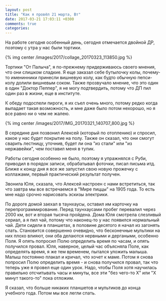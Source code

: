 ```yaml
---
layout: post
title: "Как я провёл 21 марта, Вт"
date: 2017-03-21 17:03:11 +0300
comments: true
categories: 
---
```

На работе сегодня особенный день, сегодня отмечается двойной ДР, поэтому с утра у нас были тортики.

{% img center /images/2017/collage_20170323_113850.jpg %}

Тортики "От Палыча", я по-прежнему придерживаюсь своего мнения, что они слишком сладкие. Я еще заказал себе бутылочку колы, почему-то именинники принесли вишневую колу, как будто обычную пепси-колу долили вишневым соком. Также прозвучало мнение, что это один в один "Доктор Пеппер", я не могу подтвердить, потому что ДП пил один раз в жизни, еще в институте.  

К обеду подоспели пироги, я их съел очень много, потому редко когда выпадает такая возможность, и мне даже было потом нехорошо, но я все равно ни о чем не жалею.

{% img center /images/2017/IMG_20170321_140707_800.jpg %}

В середине дня позвонил Алексей (который по отоплению) и спросил, какое у нас будет покрытие на полу. Также он сказал, что они смогут сварить лестницу, уточнив, будет ли она "из стали" или "из нержавейки", чем поставил меня в тупик.

Работы сегодня особенно не было, поэтому я упражнялся с Руби, приводил в порядок записи, обрабатывал фоточки, писал письма итд. Ближе к концу дня я все же запустил свою новую прожечку с коллажами, первый практический результат получен.

Звонила Юля, сказала, что Алексей настроен с нами встретиться, так что завтра мы все встречаемся в "Мире пиццы" на 1905 года. То есть мне надо срочно нарисовать эскизы электрики.

По дороге домой заехал в таунхаусы, оставил им карточку на перепрограммирование. Перед таунхаусами пробег перевалил через 2000 км, вот и вторая тысяча пройдена. Дома Юля смотрела слезливый сериал, а я пил чай, потому что наконец-то у нас появился нормальный чай. Дети сидели в планшетах, в половине десятого я начал из загонять спать. Становится совершенно очевидно, что бесконечные мультики на них плохо влияют, они оба делаются нервными и дергаными, особенно Поля. Я опять попросил Полю определить время по часам, и опять получился провал. Юля, наверное, целый час объясняла Поле, как определять время, я же тем временем, пытался уложить малыша. Малыш постоянно плакал и кричал, что хочет к маме. Потом я снова попросил Полю определить время - и снова получился провал, так что теперь уже я провел еще один урок. Надо, чтобы Поля хотя научилась правильно отсчитывать часы и минуты, все эти "без чего-то Х" или "Х минут такого-то" пока отложим. 

Я сказал, что больше никаких планшетов и мультиков до конца учебного года. Потом мы все легли спать.